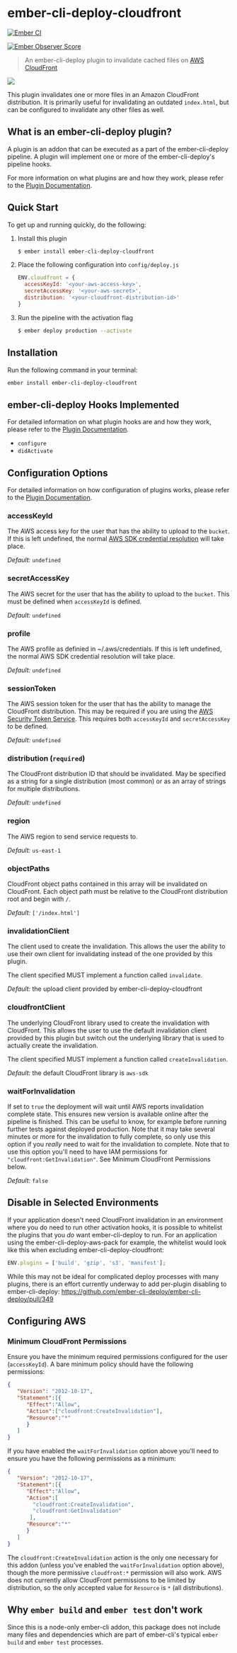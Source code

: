 # ember-cli-deploy-cloudfront

[![Ember CI](https://github.com/kpfefferle/ember-cli-deploy-cloudfront/workflows/Ember%20CI/badge.svg)](https://github.com/kpfefferle/ember-cli-deploy-cloudfront/actions)

[![Ember Observer Score](https://emberobserver.com/badges/ember-cli-deploy-cloudfront.svg)](https://emberobserver.com/addons/ember-cli-deploy-cloudfront)

> An ember-cli-deploy plugin to invalidate cached files on [AWS CloudFront](https://aws.amazon.com/cloudfront/)

![](https://ember-cli-deploy.github.io/ember-cli-deploy-version-badges/plugins/ember-cli-deploy-cloudfront.svg)

This plugin invalidates one or more files in an Amazon CloudFront distribution. It is primarily useful for invalidating an outdated `index.html`, but can be configured to invalidate any other files as well.

## What is an ember-cli-deploy plugin?

A plugin is an addon that can be executed as a part of the ember-cli-deploy pipeline. A plugin will implement one or more of the ember-cli-deploy's pipeline hooks.

For more information on what plugins are and how they work, please refer to the [Plugin Documentation][1].

## Quick Start

To get up and running quickly, do the following:

1. Install this plugin

    ```bash
    $ ember install ember-cli-deploy-cloudfront
    ```

1. Place the following configuration into `config/deploy.js`

    ```javascript
    ENV.cloudfront = {
      accessKeyId: '<your-aws-access-key>',
      secretAccessKey: '<your-aws-secret>',
      distribution: '<your-cloudfront-distribution-id>'
    }
    ```

1. Run the pipeline with the activation flag

    ```bash
    $ ember deploy production --activate
    ```

## Installation
Run the following command in your terminal:

```bash
ember install ember-cli-deploy-cloudfront
```

## ember-cli-deploy Hooks Implemented

For detailed information on what plugin hooks are and how they work, please refer to the [Plugin Documentation][1].

- `configure`
- `didActivate`

## Configuration Options

For detailed information on how configuration of plugins works, please refer to the [Plugin Documentation][1].

### accessKeyId

The AWS access key for the user that has the ability to upload to the `bucket`. If this is left undefined, the normal [AWS SDK credential resolution](https://docs.aws.amazon.com/AWSJavaScriptSDK/guide/node-configuring.html#Setting_AWS_Credentials) will take place.

*Default:* `undefined`

### secretAccessKey

The AWS secret for the user that has the ability to upload to the `bucket`. This must be defined when `accessKeyId` is defined.

*Default:* `undefined`

### profile

The AWS profile as definied in ~/.aws/credentials. If this is left undefined, the normal AWS SDK credential resolution will take place.

*Default:* `undefined`

### sessionToken

The AWS session token for the user that has the ability to manage the CloudFront distribution. This may be required if you are using the [AWS Security Token Service](http://docs.aws.amazon.com/STS/latest/APIReference/Welcome.html).
This requires both `accessKeyId` and `secretAccessKey` to be defined.

*Default:* `undefined`

### distribution (`required`)

The CloudFront distribution ID that should be invalidated. May be specified as a string for a single distribution (most common) or as an array of strings for multiple distributions.

*Default:* `undefined`

### region

The AWS region to send service requests to.

*Default:* `us-east-1`

### objectPaths

CloudFront object paths contained in this array will be invalidated on CloudFront. Each object path must be relative to the CloudFront distribution root and begin with `/`.

*Default:* `['/index.html']`

### invalidationClient

The client used to create the invalidation. This allows the user the ability to use their own client for invalidating instead of the one provided by this plugin.

The client specified MUST implement a function called `invalidate`.

*Default:* the upload client provided by ember-cli-deploy-cloudfront

### cloudfrontClient

The underlying CloudFront library used to create the invalidation with CloudFront. This allows the user to use the default invalidation client provided by this plugin but switch out the underlying library that is used to actually create the invalidation.

The client specified MUST implement a function called `createInvalidation`.

*Default:* the default CloudFront library is `aws-sdk`

### waitForInvalidation

If set to `true` the deployment will wait until AWS reports invalidation complete state. This ensures new version is available online after the pipeline is finished. This can be useful to know, for example before running further tests against deployed production. Note that it may take several minutes or more for the invalidation to fully complete, so only use this option if you *really* need to wait for the invalidation to complete. Note that to use this option you'll need to have IAM permissions for `"cloudfront:GetInvalidation"`. See Minimum CloudFront Permissions below.

*Default:* `false`

## Disable in Selected Environments

If your application doesn't need CloudFront invalidation in an environment where you do need to run other activation hooks, it is possible to whitelist the plugins that you *do* want ember-cli-deploy to run. For an application using the ember-cli-deploy-aws-pack for example, the whitelist would look like this when excluding ember-cli-deploy-cloudfront:

```js
ENV.plugins = ['build', 'gzip', 's3', 'manifest'];
```

While this may not be ideal for complicated deploy processes with many plugins, there is an effort currently underway to add per-plugin disabling to ember-cli-deploy: https://github.com/ember-cli-deploy/ember-cli-deploy/pull/349

## Configuring AWS

### Minimum CloudFront Permissions

Ensure you have the minimum required permissions configured for the user (`accessKeyId`). A bare minimum policy should have the following permissions:

```json
{
   "Version": "2012-10-17",
   "Statement":[{
      "Effect":"Allow",
      "Action":["cloudfront:CreateInvalidation"],
      "Resource":"*"
      }
   ]
}
```

If you have enabled the `waitForInvalidation` option above you'll need to ensure you have the following permissions as a minimum:


```json
{
   "Version": "2012-10-17",
   "Statement":[{
      "Effect":"Allow",
      "Action":[
        "cloudfront:CreateInvalidation",
        "cloudfront:GetInvalidation"
       ],
      "Resource":"*"
      }
   ]
}
```

The `cloudfront:CreateInvalidation` action is the only one necessary for this addon (unless you've enabled the `waitForInvalidation` option above), though the more permissive `cloudfront:*` permission will also work. AWS does not currently allow CloudFront permissions to be limited by distribution, so the only accepted value for `Resource` is `*` (all distributions).

## Why `ember build` and `ember test` don't work

Since this is a node-only ember-cli addon, this package does not include many files and dependencies which are part of ember-cli's typical `ember build` and `ember test` processes.

[1]: http://ember-cli-deploy.com/docs/v0.6.x/plugins-overview/ "Plugin Documentation"
